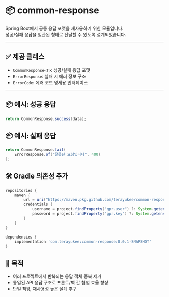 # 📦 common-response

Spring Boot에서 공통 응답 포맷을 재사용하기 위한 모듈입니다.  
성공/실패 응답을 일관된 형태로 전달할 수 있도록 설계되었습니다.

---

## ✅ 제공 클래스

- `CommonResponse<T>`: 성공/실패 응답 포맷
- `ErrorResponse`: 실패 시 에러 정보 구조
- `ErrorCode`: 에러 코드 명세용 인터페이스

---

## 📦 예시: 성공 응답

```java
return CommonResponse.success(data);
```

## 📦 예시: 실패 응답

``` java
return CommonResponse.fail(
    ErrorResponse.of("잘못된 요청입니다", 400)
);
```

## 🛠️ Gradle 의존성 추가
``` groovy
repositories {
    maven {
        url = uri("https://maven.pkg.github.com/terayukee/common-response")
        credentials {
            username = project.findProperty("gpr.user") ?: System.getenv("USERNAME")
            password = project.findProperty("gpr.key") ?: System.getenv("GITHUB_TOKEN")
        }
    }
}

dependencies {
    implementation 'com.terayukee:common-response:0.0.1-SNAPSHOT'
}
```

## 🎯 목적
- 여러 프로젝트에서 반복되는 응답 객체 중복 제거
- 통일된 API 응답 구조로 프론트/백 간 협업 효율 향상
- 단일 책임, 재사용성 높은 설계 추구

